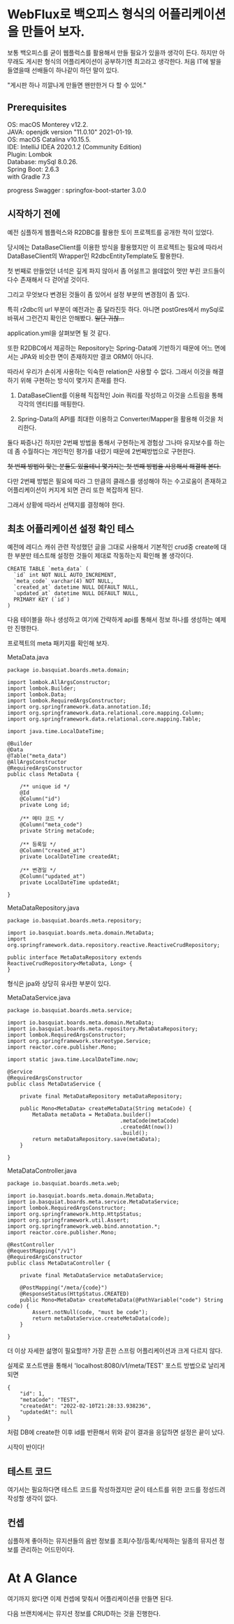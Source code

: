 # WebFlux로 백오피스 형식의 어플리케이션을 만들어 보자.

보통 백오피스를 굳이 웹플럭스를 활용해서 만들 필요가 있을까 생각이 든다.
하지만 아무래도 게시판 형식의 어플리케이션이 공부하기엔 최고라고 생각한다.
처음 IT에 발을 들였을때 선배들이 하나같이 하던 말이 있다.

"게시판 하나 끼깔나게 만들면 왠만한거 다 할 수 있어."

## Prerequisites

OS: macOS Monterey v12.2.   
JAVA: openjdk version "11.0.10" 2021-01-19.   
OS: macOS Catalina v10.15.5.   
IDE: IntelliJ IDEA 2020.1.2 (Community Edition)    
Plugin: Lombok   
Database: mySql 8.0.26.   
Spring Boot: 2.6.3   
with Gradle 7.3    

progress
Swagger : springfox-boot-starter 3.0.0

## 시작하기 전에
예전 심플하게 웹플럭스와 R2DBC를 활용한 토이 프로젝트를 공개한 적이 있었다.

당시에는 DataBaseClient를 이용한 방식을 활용했지만 이 프로젝트는 필요에 따라서 DataBaseClient의 Wrapper인 R2dbcEntityTemplate도 활용한다.

첫 번째로 만들었던 녀석은 깊게 파지 않아서 좀 어설프고 쓸데없이 멋만 부린 코드들이 다수 존재해서 다 걷어낼 것이다.

그리고 무엇보다 변경된 것들이 좀 있어서 설정 부분의 변경점이 좀 있다. 

특히 r2dbc의 url 부분이 예전과는 좀 달라진듯 하다. 아니면 postGres에서 mySql로 바꿔서 그런건지 확인은 안해봤다. ~~일단 귀찮...~~

application.yml을 살펴보면 될 것 같다.

또한 R2DBC에서 제공하는 Repository는 Spring-Data에 기반하기 때문에 어느 면에서는 JPA와 비슷한 면이 존재하지만 결코 ORM이 아니다.

따라서 우리가 손쉬게 사용하는 익숙한 relation은 사용할 수 없다. 그래서 이것을 해결하기 위해 구현하는 방식이 몇가지 존재를 한다.

1. DataBaseClient를 이용해 직접적인 Join 쿼리를 작성하고 이것을 스트림을 통해 각각의 엔티티를 매핑한다.
   
2. Spring-Data의 API를 최대한 이용하고 Converter/Mapper을 활용해 이것을 처리한다.

둘다 짜증나긴 하지만 2번째 방법을 통해서 구현하는게 경험상 그나마 유지보수를 하는데 좀 수월하다는 개인적인 평가를 내렸기 때문에 2번째방법으로 구현한다.

~~첫 번째 방법이 맞는 분들도 있을테니 몇가지는 첫 번째 방법을 사용해서 해결해 본다.~~

다만 2번째 방법은 필요에 따라 그 만큼의 클래스를 생성해야 하는 수고로움이 존재하고 어플리케이션이 커지게 되면 관리 또한 복잡하게 된다.

그래서 상황에 따라서 선택지를 결정해야 한다.

## 최초 어플리케이션 설정 확인 테스

예전에 레디스 캐쉬 관련 작성했던 글을 그대로 사용해서 기본적인 crud중 create에 대한 부분만 테스트해 설정한 것들이 제대로 작동하는지 확인해 볼 생각이다.

```
CREATE TABLE `meta_data` (
  `id` int NOT NULL AUTO_INCREMENT,
  `meta_code` varchar(4) NOT NULL,
  `created_at` datetime NULL DEFAULT NULL,
  `updated_at` datetime NULL DEFAULT NULL,
  PRIMARY KEY (`id`)
)
```
다음 테이블을 하나 생성하고 여기에 간략하게 api를 통해서 정보 하나를 생성하는 예제만 진행한다.

프로젝트의 meta 패키지를 확인해 보자.

MetaData.java
```
package io.basquiat.boards.meta.domain;

import lombok.AllArgsConstructor;
import lombok.Builder;
import lombok.Data;
import lombok.RequiredArgsConstructor;
import org.springframework.data.annotation.Id;
import org.springframework.data.relational.core.mapping.Column;
import org.springframework.data.relational.core.mapping.Table;

import java.time.LocalDateTime;

@Builder
@Data
@Table("meta_data")
@AllArgsConstructor
@RequiredArgsConstructor
public class MetaData {

    /** unique id */
    @Id
    @Column("id")
    private Long id;

    /** 메타 코드 */
    @Column("meta_code")
    private String metaCode;

    /** 등록일 */
    @Column("created_at")
    private LocalDateTime createdAt;

    /** 변경일 */
    @Column("updated_at")
    private LocalDateTime updatedAt;

}
```

MetaDataRepository.java
```
package io.basquiat.boards.meta.repository;

import io.basquiat.boards.meta.domain.MetaData;
import org.springframework.data.repository.reactive.ReactiveCrudRepository;

public interface MetaDataRepository extends ReactiveCrudRepository<MetaData, Long> {
}
```

형식은 jpa와 상당히 유사한 부분이 있다. 

MetaDataService.java
```
package io.basquiat.boards.meta.service;

import io.basquiat.boards.meta.domain.MetaData;
import io.basquiat.boards.meta.repository.MetaDataRepository;
import lombok.RequiredArgsConstructor;
import org.springframework.stereotype.Service;
import reactor.core.publisher.Mono;

import static java.time.LocalDateTime.now;

@Service
@RequiredArgsConstructor
public class MetaDataService {

    private final MetaDataRepository metaDataRepository;

    public Mono<MetaData> createMetaData(String metaCode) {
        MetaData metaData = MetaData.builder()
                                    .metaCode(metaCode)
                                    .createdAt(now())
                                    .build();
        return metaDataRepository.save(metaData);
    }

}

```

MetaDataController.java
```
package io.basquiat.boards.meta.web;

import io.basquiat.boards.meta.domain.MetaData;
import io.basquiat.boards.meta.service.MetaDataService;
import lombok.RequiredArgsConstructor;
import org.springframework.http.HttpStatus;
import org.springframework.util.Assert;
import org.springframework.web.bind.annotation.*;
import reactor.core.publisher.Mono;

@RestController
@RequestMapping("/v1")
@RequiredArgsConstructor
public class MetaDataController {

    private final MetaDataService metaDataService;

    @PostMapping("/meta/{code}")
    @ResponseStatus(HttpStatus.CREATED)
    public Mono<MetaData> createMetaData(@PathVariable("code") String code) {
        Assert.notNull(code, "must be code");
        return metaDataService.createMetaData(code);
    }

}

```

더 이상 자세한 섦명이 필요할까? 가장 흔한 스프링 어플리케이션과 크게 다르지 않다.

실제로 포스트맨을 통해서 'localhost:8080/v1/meta/TEST' 포스트 방법으로 날리게 되면

```
{
    "id": 1,
    "metaCode": "TEST",
    "createdAt": "2022-02-10T21:28:33.938236",
    "updatedAt": null
}
```
처럼 DB에 create한 이후 id를 반환해서 위와 같이 결과을 응답하면 설정은 끝이 났다.

시작이 반이다!

## 테스트 코드

여기서는 필요하다면 테스트 코드를 작성하겠지만 굳이 테스트를 위한 코드를 정성드려 작성할 생각이 없다.

## 컨셉

심플하게 좋아하는 뮤지션들의 음반 정보를 조회/수정/등록/삭제하는 일종의 뮤지션 정보를 관리하는 어드민이다.

# At A Glance
여기까지 왔다면 이제 컨셉에 맞춰서 어플리케이션을 만들면 된다.

다음 브랜치에서는 뮤지션 정보를 CRUD하는 것을 진행한다.
